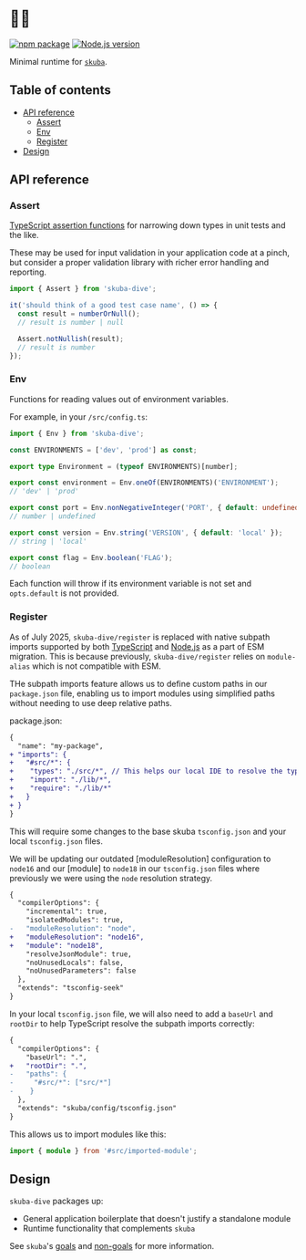 # 🤿🌊

[![npm package](https://img.shields.io/npm/v/skuba-dive?labelColor=cb0000&color=5b5b5b)](https://www.npmjs.com/package/skuba-dive)
[![Node.js version](https://img.shields.io/node/v/skuba-dive?labelColor=5fa04e&color=5b5b5b)](https://www.npmjs.com/package/skuba-dive)

Minimal runtime for [`skuba`](https://github.com/seek-oss/skuba).

## Table of contents

- [API reference](#api-reference)
  - [Assert](#assert)
  - [Env](#env)
  - [Register](#register)
- [Design](#design)

## API reference

### Assert

[TypeScript assertion functions] for narrowing down types in unit tests and the like.

These may be used for input validation in your application code at a pinch,
but consider a proper validation library with richer error handling and reporting.

[typescript assertion functions]: https://www.typescriptlang.org/docs/handbook/release-notes/typescript-3-7.html#assertion-functions

```typescript
import { Assert } from 'skuba-dive';

it('should think of a good test case name', () => {
  const result = numberOrNull();
  // result is number | null

  Assert.notNullish(result);
  // result is number
});
```

### Env

Functions for reading values out of environment variables.

For example, in your `/src/config.ts`:

```typescript
import { Env } from 'skuba-dive';

const ENVIRONMENTS = ['dev', 'prod'] as const;

export type Environment = (typeof ENVIRONMENTS)[number];

export const environment = Env.oneOf(ENVIRONMENTS)('ENVIRONMENT');
// 'dev' | 'prod'

export const port = Env.nonNegativeInteger('PORT', { default: undefined });
// number | undefined

export const version = Env.string('VERSION', { default: 'local' });
// string | 'local'

export const flag = Env.boolean('FLAG');
// boolean
```

Each function will throw if its environment variable is not set and `opts.default` is not provided.

### Register

As of July 2025, `skuba-dive/register` is replaced with native subpath imports supported by both [TypeScript](https://www.typescriptlang.org/docs/handbook/modules/reference.html#packagejson-imports-and-self-name-imports) and [Node.js](https://nodejs.org/api/packages.html#subpath-imports) as a part of ESM migration. This is because previously, `skuba-dive/register` relies on `module-alias` which is not compatible with ESM.

THe subpath imports feature allows us to define custom paths in our `package.json` file, enabling us to import modules using simplified paths without needing to use deep relative paths.

package.json:

```diff
{
  "name": "my-package",
+ "imports": {
+   "#src/*": {
+    "types": "./src/*", // This helps our local IDE to resolve the types
+    "import": "./lib/*",
+    "require": "./lib/*"
+   }
+ }
}
```

This will require some changes to the base skuba `tsconfig.json` and your local `tsconfig.json` files.

We will be updating our outdated [moduleResolution] configuration to `node16` and our [module] to `node18` in our `tsconfig.json` files where previously we were using the `node` resolution strategy.

```diff
{
  "compilerOptions": {
    "incremental": true,
    "isolatedModules": true,
-   "moduleResolution": "node",
+   "moduleResolution": "node16",
+   "module": "node18",
    "resolveJsonModule": true,
    "noUnusedLocals": false,
    "noUnusedParameters": false
  },
  "extends": "tsconfig-seek"
}
```

In your local `tsconfig.json` file, we will also need to add a `baseUrl` and `rootDir` to help TypeScript resolve the subpath imports correctly:

```diff
{
  "compilerOptions": {
    "baseUrl": ".",
+   "rootDir": ".",
-   "paths": {
-     "#src/*": ["src/*"]
-    }
  },
  "extends": "skuba/config/tsconfig.json"
}
```

This allows us to import modules like this:

```ts
import { module } from '#src/imported-module';
```

## Design

`skuba-dive` packages up:

- General application boilerplate that doesn't justify a standalone module
- Runtime functionality that complements `skuba`

See `skuba`'s [goals] and [non-goals] for more information.

[goals]: https://seek-oss.github.io/skuba/docs/about.html#goals
[non-goals]: https://seek-oss.github.io/skuba/docs/about.html#non-goals
